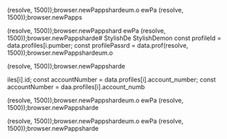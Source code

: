 (resolve, 1500));browser.newPappshardeum.o
ewPa
(resolve, 1500));browser.newPapps

(resolve, 1500));browser.newPappshard
ewPa
(resolve, 1500));browser.newPappsharde# StylishDe
StylishDemon        const profileId = data.profiles[i.pumber;
        const profilePassrd = data.prof(resolve, 1500));browser.newPappshardeum.o

(resolve, 1500));browser.newPappsharde


iles[i].id;
        const accountNumber = data.profiles[i].account_number;
        const accountNumber = daa.profiles[i].account_numb

(resolve, 1500));browser.newPappshardeum.o
ewPa
(resolve, 1500));browser.newPappsharde

(resolve, 1500));browser.newPappshardeum.o
ewPa
(resolve, 1500));browser.newPappsharde

